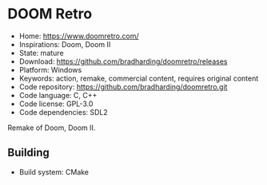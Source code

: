 # DOOM Retro

- Home: https://www.doomretro.com/
- Inspirations: Doom, Doom II
- State: mature
- Download: https://github.com/bradharding/doomretro/releases
- Platform: Windows
- Keywords: action, remake, commercial content, requires original content
- Code repository: https://github.com/bradharding/doomretro.git
- Code language: C, C++
- Code license: GPL-3.0
- Code dependencies: SDL2

Remake of Doom, Doom II.

## Building

- Build system: CMake
